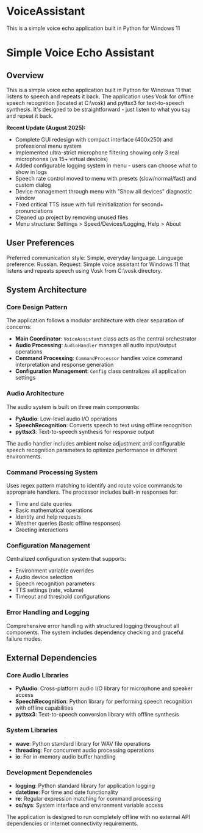 # VoiceAssistant
This is a simple voice echo application built in Python for Windows 11

# Simple Voice Echo Assistant

## Overview

This is a simple voice echo application built in Python for Windows 11 that listens to speech and repeats it back. The application uses Vosk for offline speech recognition (located at C:\vosk) and pyttsx3 for text-to-speech synthesis. It's designed to be straightforward - just listen to what you say and repeat it back.

**Recent Update (August 2025):** 
- Complete GUI redesign with compact interface (400x250) and professional menu system
- Implemented ultra-strict microphone filtering showing only 3 real microphones (vs 15+ virtual devices)
- Added configurable logging system in menu - users can choose what to show in logs
- Speech rate control moved to menu with presets (slow/normal/fast) and custom dialog
- Device management through menu with "Show all devices" diagnostic window
- Fixed critical TTS issue with full reinitialization for second+ pronunciations
- Cleaned up project by removing unused files
- Menu structure: Settings > Speed/Devices/Logging, Help > About

## User Preferences

Preferred communication style: Simple, everyday language.
Language preference: Russian.
Request: Simple voice assistant for Windows 11 that listens and repeats speech using Vosk from C:\vosk directory.

## System Architecture

### Core Design Pattern
The application follows a modular architecture with clear separation of concerns:

- **Main Coordinator**: `VoiceAssistant` class acts as the central orchestrator
- **Audio Processing**: `AudioHandler` manages all audio input/output operations
- **Command Processing**: `CommandProcessor` handles voice command interpretation and response generation
- **Configuration Management**: `Config` class centralizes all application settings

### Audio Architecture
The audio system is built on three main components:
- **PyAudio**: Low-level audio I/O operations
- **SpeechRecognition**: Converts speech to text using offline recognition
- **pyttsx3**: Text-to-speech synthesis for response output

The audio handler includes ambient noise adjustment and configurable speech recognition parameters to optimize performance in different environments.

### Command Processing System
Uses regex pattern matching to identify and route voice commands to appropriate handlers. The processor includes built-in responses for:
- Time and date queries
- Basic mathematical operations
- Identity and help requests
- Weather queries (basic offline responses)
- Greeting interactions

### Configuration Management
Centralized configuration system that supports:
- Environment variable overrides
- Audio device selection
- Speech recognition parameters
- TTS settings (rate, volume)
- Timeout and threshold configurations

### Error Handling and Logging
Comprehensive error handling with structured logging throughout all components. The system includes dependency checking and graceful failure modes.

## External Dependencies

### Core Audio Libraries
- **PyAudio**: Cross-platform audio I/O library for microphone and speaker access
- **SpeechRecognition**: Python library for performing speech recognition with offline capabilities
- **pyttsx3**: Text-to-speech conversion library with offline synthesis

### System Libraries
- **wave**: Python standard library for WAV file operations
- **threading**: For concurrent audio processing operations
- **io**: For in-memory audio buffer handling

### Development Dependencies
- **logging**: Python standard library for application logging
- **datetime**: For time and date functionality
- **re**: Regular expression matching for command processing
- **os/sys**: System interface and environment variable access

The application is designed to run completely offline with no external API dependencies or internet connectivity requirements.
